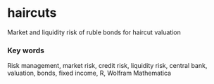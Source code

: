# haircuts
Market and liquidity risk of ruble bonds for haircut valuation

### Key words
Risk management, market risk, credit risk, liquidity risk, central bank, valuation, bonds, fixed income, R, Wolfram Mathematica
